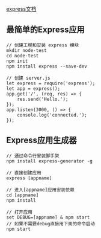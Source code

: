 [express文档](http://www.expressjs.com.cn/)

## 最简单的Express应用 

	// 创建工程和安装 express 模块
	mkdir node-test
	cd node-test
	npm init
	npm install express --save-dev

	// 创建 server.js 
	let express = require('express');
	let app = express();
	app.get('/', (req, res) => {
		res.send('Hello.');
	});
	app.listen(3000, () => {
		console.log('connected.');
	});

## Express应用生成器

	// 通过命令行安装脚手架
	npm install express-generator -g

	// 直接创建应用
	express [appname]

	// 进入[appname]应用安装依赖
	cd [appname]
	npm install

	// 打开应用
	set DEBUG=[appname] & npm start
	// 如果不需要debug直接用下面的命令启动
	npm start

## 